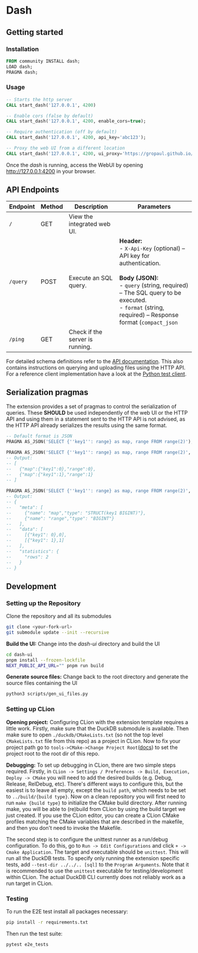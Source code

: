 # Dash

## Getting started

### Installation

```sql
FROM community INSTALL dash;
LOAD dash;
PRAGMA dash;
```

### Usage

```sql
-- Starts the http server
CALL start_dash('127.0.0.1', 4200)

-- Enable cors (false by default)
CALL start_dash('127.0.0.1', 4200, enable_cors=true);

-- Require authentication (off by default)
CALL start_dash('127.0.0.1', 4200, api_key='abc123');

-- Proxy the web UI from a different location
CALL start_dash('127.0.0.1', 4200, ui_proxy='https://gropaul.github.io/dash-ui/');
```

Once the _dash_ is running, access the WebUI by opening http://127.0.0.1:4200 in your browser.

## API Endpoints

| Endpoint | Method | Description                     | Parameters                                                                                                                                                                                                                               |
|----------|--------|---------------------------------|------------------------------------------------------------------------------------------------------------------------------------------------------------------------------------------------------------------------------------------|
| `/`      | GET    | View the integrated web UI.     |                                                                                                                                                                                                                                          |
| `/query` | POST   | Execute an SQL query.           | **Header:** <br> - `X-Api-Key` (optional) – API key for authentication. <br><br> **Body (JSON):** <br> - `query` (string, required) – The SQL query to be executed. <br> - `format` (string, required) – Response format (`compact_json` | `json`). |
| `/ping`  | GET    | Check if the server is running. |                                                                                                                                                                                                                                          |

For detailed schema definitions refer to the [API documentation](openapi.yaml).
This also contains instructions on querying and uploading files using the HTTP API. For a reference client
implementation have a look at the [Python test client](./e2e_tests/client.py).

## Serialization pragmas

The extension provides a set of pragmas to control the serialization of queries. These **SHOULD** be used independently
of the web UI or the HTTP API and using them in a statement sent to the HTTP API is not advised, as the HTTP API already
serializes the results using the same format.

```sql
-- Default format is JSON
PRAGMA AS_JSON('SELECT {''key1'': range} as map, range FROM range(2)');

PRAGMA AS_JSON('SELECT {''key1'': range} as map, range FROM range(2)', format='JSON');
-- Output:
-- [
--   {"map":{"key1":0},"range":0},
--   {"map":{"key1":1},"range":1}
-- ]
       
PRAGMA AS_JSON('SELECT {''key1'': range} as map, range FROM range(2)', format='COMPACT_JSON');
-- Output:       
-- {
--   "meta": [
--     {"name": "map","type": "STRUCT(key1 BIGINT)"},
--     {"name": "range","type": "BIGINT"}
--   ],
--   "data": [
--     [{"key1": 0},0],
--     [{"key1": 1},1]
--   ],
--   "statistics": {
--     "rows": 2
--   }
-- }
```

## Development

### Setting up the Repository

Clone the repository and all its submodules

```bash
git clone <your-fork-url>
git submodule update --init --recursive
```

**Build the UI:** Change into the _dash-ui_ directory and build the UI

```bash
cd dash-ui
pnpm install --frozen-lockfile
NEXT_PUBLIC_API_URL="" pnpm run build
```

**Generate source files:** Change back to the root directory and generate the source files containing the UI

```bash
python3 scripts/gen_ui_files.py
```

### Setting up CLion

**Opening project:**
Configuring CLion with the extension template requires a little work. Firstly, make sure that the DuckDB submodule is
available.
Then make sure to open `./duckdb/CMakeLists.txt` (so not the top level `CMakeLists.txt` file from this repo) as a
project in CLion.
Now to fix your project path go to
`tools->CMake->Change Project Root`([docs](https://www.jetbrains.com/help/clion/change-project-root-directory.html)) to
set the project root to the root dir of this repo.

**Debugging:**
To set up debugging in CLion, there are two simple steps required. Firstly, in
`CLion -> Settings / Preferences -> Build, Execution, Deploy -> CMake` you will need to add the desired builds (e.g.
Debug, Release, RelDebug, etc). There's different ways to configure this, but the easiest is to leave all empty, except
the `build path`, which needs to be set to `../build/{build type}`. Now on a clean repository you will first need to run
`make {build type}` to initialize the CMake build directory. After running make, you will be able to (re)build from
CLion by using the build target we just created. If you use the CLion editor, you can create a CLion CMake profiles
matching the CMake variables that are described in the makefile, and then you don't need to invoke the Makefile.

The second step is to configure the unittest runner as a run/debug configuration. To do this, go to
`Run -> Edit Configurations` and click `+ -> Cmake Application`. The target and executable should be `unittest`. This
will run all the DuckDB tests. To specify only running the extension specific tests, add `--test-dir ../../.. [sql]` to
the `Program Arguments`. Note that it is recommended to use the `unittest` executable for testing/development within
CLion. The actual DuckDB CLI currently does not reliably work as a run target in CLion.

### Testing

To run the E2E test install all packages necessary:

```bash
pip install -r requirements.txt
```

Then run the test suite:

```bash
pytest e2e_tests
```
